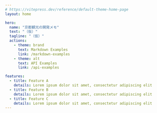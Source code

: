 ```yaml
---
# https://vitepress.dev/reference/default-theme-home-page
layout: home

hero:
  name: "京都観光の開発メモ"
  text: "（仮）"
  tagline: "（仮）"
  actions:
    - theme: brand
      text: Markdown Examples
      link: /markdown-examples
    - theme: alt
      text: API Examples
      link: /api-examples

features:
  - title: Feature A
    details: Lorem ipsum dolor sit amet, consectetur adipiscing elit
  - title: Feature B
    details: Lorem ipsum dolor sit amet, consectetur adipiscing elit
  - title: Feature C
    details: Lorem ipsum dolor sit amet, consectetur adipiscing elit
---
```

